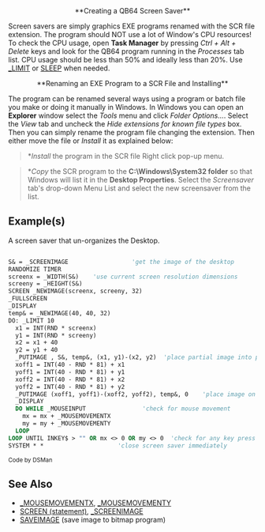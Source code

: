 <center>**Creating a QB64 Screen Saver**</center>

Screen savers are simply graphics EXE programs renamed with the SCR file extension. The program should NOT use a lot of Window's CPU resources! To check the CPU usage, open **Task Manager** by pressing *Ctrl + Alt + Delete* keys and look for the QB64 program running in the *Processes* tab list. CPU usage should be less than 50% and ideally less than 20%. Use [_LIMIT](_LIMIT) or [SLEEP](SLEEP) when needed.

<center>**Renaming an EXE Program to a SCR File and Installing**</center>

The program can be renamed several ways using a program or batch file you make or doing it manually in Windows. In Windows you can open an **Explorer** window select the *Tools* menu and click *Folder Options...*. Select the *View* tab and uncheck the *Hide extensions for known file types* box. Then you can simply rename the program file changing the extension. Then 
either move the file or *Install* it as explained below:

> **Install* the program in the SCR file Right click pop-up menu.

> **Copy* the SCR program to the **C:\Windows\System32 folder** so that Windows will list it in the **Desktop Properties**. Select the *Screensaver* tab's drop-down Menu List and select the new screensaver from the list.

## Example(s)

A screen saver that un-organizes the Desktop.

```vb

S& = _SCREENIMAGE                  'get the image of the desktop
RANDOMIZE TIMER
screenx = _WIDTH(S&)    'use current screen resolution dimensions
screeny = _HEIGHT(S&)
SCREEN _NEWIMAGE(screenx, screeny, 32)
_FULLSCREEN
_DISPLAY
temp& = _NEWIMAGE(40, 40, 32)
DO: _LIMIT 10
  x1 = INT(RND * screenx)
  y1 = INT(RND * screeny)
  x2 = x1 + 40
  y2 = y1 + 40
  _PUTIMAGE , S&, temp&, (x1, y1)-(x2, y2)  'place partial image into page box
  xoff1 = INT(40 - RND * 81) + x1
  yoff1 = INT(40 - RND * 81) + y1
  xoff2 = INT(40 - RND * 81) + x2
  yoff2 = INT(40 - RND * 81) + y2
  _PUTIMAGE (xoff1, yoff1)-(xoff2, yoff2), temp&, 0    'place image on the screen
  _DISPLAY
  DO WHILE _MOUSEINPUT                'check for mouse movement
    mx = mx + _MOUSEMOVEMENTX
    my = my + _MOUSEMOVEMENTY
  LOOP
LOOP UNTIL INKEY$ > "" OR mx <> 0 OR my <> 0  'check for any key press
SYSTEM * *                     'close screen saver immediately

```
<sub>Code by DSMan</sub>

## See Also

* [_MOUSEMOVEMENTX](_MOUSEMOVEMENTX), [_MOUSEMOVEMENTY](_MOUSEMOVEMENTY)
* [SCREEN (statement)](SCREEN (statement)), [_SCREENIMAGE](_SCREENIMAGE)
* [SAVEIMAGE](SAVEIMAGE) (save image to bitmap program)
